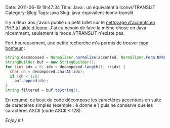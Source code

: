 Date: 2011-06-19 19:47:34
Title: Java : un équivalent à Iconv//TRANSLIT
Category: Blog
Tags: java
Slug: java-equivalent-iconv-translit

Il y a deux ans j'avais publié un petit billet sur le [nettoyage d'accents en PHP à l'aide d'Iconv]({filename}/blog/2009-04-14-php-nettoyer-des-accents-simplement-avec-iconv/post.markdown). J'ai eu besoin de faire la même chose en Java récemment, seulement le mode //TRANSLIT n'existe pas.

Fort heureusement, une petite recherche m'a permis de trouver [mon bonheur](http://stackoverflow.com/questions/5806690/is-there-an-iconv-with-translit-equivalent-in-java) :

``` java
String decomposed = Normalizer.normalize(accented, Normalizer.Form.NFKD);
StringBuilder buf = new StringBuilder();
for (int idx = 0; idx < decomposed.length(); ++idx) {
  char ch = decomposed.charAt(idx);
  if (ch < 128)
    buf.append(ch);
}
String filtered = buf.toString();
```

En résumé, ce bout de code décompose les caractères accentués en suite de caractères simples (exemple : è donne e`) puis ne conserve que les caractères ASCII (code ASCII < 128).

_Enjoy it !_
